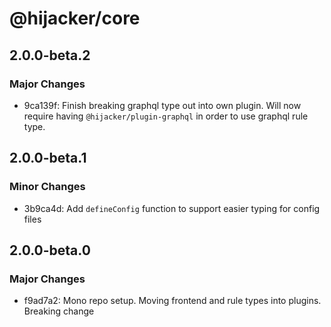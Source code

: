 # @hijacker/core

## 2.0.0-beta.2

### Major Changes

- 9ca139f: Finish breaking graphql type out into own plugin. Will now require having `@hijacker/plugin-graphql` in order to use graphql rule type.

## 2.0.0-beta.1

### Minor Changes

- 3b9ca4d: Add `defineConfig` function to support easier typing for config files

## 2.0.0-beta.0

### Major Changes

- f9ad7a2: Mono repo setup. Moving frontend and rule types into plugins. Breaking change
